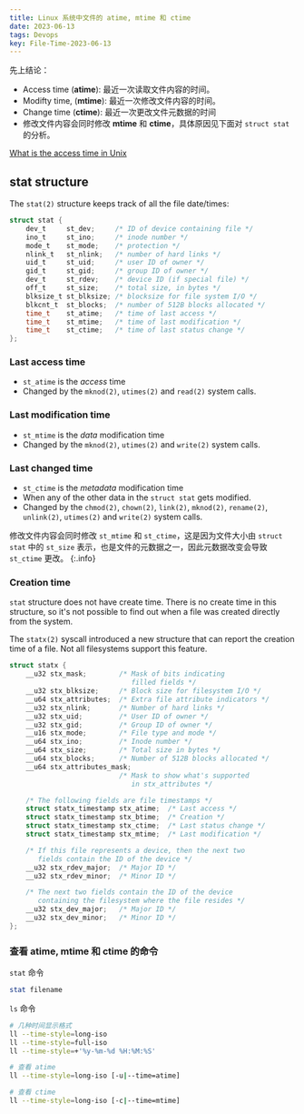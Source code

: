 ```yaml
---
title: Linux 系统中文件的 atime, mtime 和 ctime
date: 2023-06-13
tags: Devops
key: File-Time-2023-06-13
---
```


先上结论：

- Access time (**atime**): 最近一次读取文件内容的时间。
- Modifty time, (**mtime**): 最近一次修改文件内容的时间。
- Change time (**ctime**): 最近一次更改文件元数据的时间
- 修改文件内容会同时修改 **mtime** 和 **ctime**，具体原因见下面对 `struct stat` 的分析。

<!--more-->

[What is the access time in Unix](https://stackoverflow.com/questions/3385203/what-is-the-access-time-in-unix)

## stat structure

The ``stat(2)`` structure keeps track of all the file date/times:

```c
struct stat {
    dev_t     st_dev;     /* ID of device containing file */
    ino_t     st_ino;     /* inode number */
    mode_t    st_mode;    /* protection */
    nlink_t   st_nlink;   /* number of hard links */
    uid_t     st_uid;     /* user ID of owner */
    gid_t     st_gid;     /* group ID of owner */
    dev_t     st_rdev;    /* device ID (if special file) */
    off_t     st_size;    /* total size, in bytes */
    blksize_t st_blksize; /* blocksize for file system I/O */
    blkcnt_t  st_blocks;  /* number of 512B blocks allocated */
    time_t    st_atime;   /* time of last access */
    time_t    st_mtime;   /* time of last modification */
    time_t    st_ctime;   /* time of last status change */
};
```

### Last access time

- `st_atime` is the _access_ time
- Changed by the `mknod(2)`, `utimes(2)` and `read(2)` system calls.

### Last modification time

- `st_mtime` is the _data_ modification time
- Changed by the `mknod(2)`, `utimes(2)` and `write(2)` system calls.

### Last changed time

- `st_ctime` is the _metadata_ modification time
- When any of the other data in the `struct stat` gets modified.
- Changed by the `chmod(2)`, `chown(2)`, `link(2)`, `mknod(2)`, `rename(2)`, `unlink(2)`, `utimes(2)` and `write(2)` system calls.

修改文件内容会同时修改 `st_mtime` 和 `st_ctime`，这是因为文件大小由 `struct stat` 中的 `st_size` 表示，也是文件的元数据之一，因此元数据改变会导致 `st_ctime` 更改。
{:.info}

### Creation time

`stat` structure does not have create time. There is no create time in this structure, so it's not possible to find out when a file was created directly from the system.

The `statx(2)` syscall introduced a new structure that can report the creation time of a file. Not all filesystems support this feature.

```c
struct statx {
    __u32 stx_mask;        /* Mask of bits indicating
                              filled fields */
    __u32 stx_blksize;     /* Block size for filesystem I/O */
    __u64 stx_attributes;  /* Extra file attribute indicators */
    __u32 stx_nlink;       /* Number of hard links */
    __u32 stx_uid;         /* User ID of owner */
    __u32 stx_gid;         /* Group ID of owner */
    __u16 stx_mode;        /* File type and mode */
    __u64 stx_ino;         /* Inode number */
    __u64 stx_size;        /* Total size in bytes */
    __u64 stx_blocks;      /* Number of 512B blocks allocated */
    __u64 stx_attributes_mask;
                           /* Mask to show what's supported
                              in stx_attributes */

    /* The following fields are file timestamps */
    struct statx_timestamp stx_atime;  /* Last access */
    struct statx_timestamp stx_btime;  /* Creation */
    struct statx_timestamp stx_ctime;  /* Last status change */
    struct statx_timestamp stx_mtime;  /* Last modification */

    /* If this file represents a device, then the next two
       fields contain the ID of the device */
    __u32 stx_rdev_major;  /* Major ID */
    __u32 stx_rdev_minor;  /* Minor ID */

    /* The next two fields contain the ID of the device
       containing the filesystem where the file resides */
    __u32 stx_dev_major;   /* Major ID */
    __u32 stx_dev_minor;   /* Minor ID */
};
```

### 查看 atime, mtime 和 ctime 的命令

`stat` 命令

```sh
stat filename
```

`ls` 命令

```sh
# 几种时间显示格式
ll --time-style=long-iso
ll --time-style=full-iso
ll --time-style=+'%y-%m-%d %H:%M:%S'

# 查看 atime
ll --time-style=long-iso [-u|--time=atime]

# 查看 ctime
ll --time-style=long-iso [-c|--time=mtime]
```